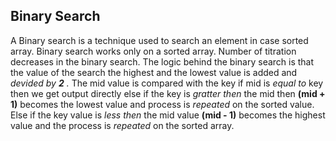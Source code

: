 ## Binary Search

A Binary search is a technique used to search an element in case sorted array. Binary search works only on a sorted array. Number of titration decreases in the binary search. The logic behind the binary search is that the value of the search the highest and the lowest value is added and *devided by **2** .* The mid value is compared with the key if mid is *equal to* key then we get output directly else if the key is *gratter then* the mid then **(mid + 1)** becomes the lowest value and process is *repeated* on the sorted value. Else if the key value is *less then* the mid value **(mid - 1)** becomes the highest value and the process is *repeated* on the sorted array.